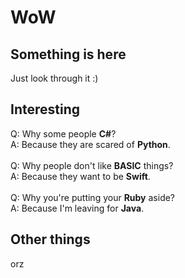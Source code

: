 # WoW

## Something is here

Just look through it :)

## Interesting

Q: Why some people __C#__?  
A: Because they are scared of __Python__.  
</br>
Q: Why people don't like __BASIC__ things?  
A: Because they want to be __Swift__.  
</br>
Q: Why you're putting your __Ruby__ aside?  
A: Because I'm leaving for __Java__.

## Other things

orz